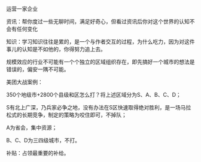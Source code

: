 运营一家企业

资讯：帮你度过一些无聊时间，满足好奇心，但看过资讯后你对这个世界的认知不会有任何变化

知识：学习知识往往是累的，是一个与作者交互的过程，为什么吃力，因为对这件事儿的认知是不如他的，你得努力追上去。

规模效应的行业不可能有一个个独立的区域组织存在，即先搞好一个城市的想法是错误的，偏安一隅不可能。

美团大战案例：

350个地级市+2800个县级和区怎么打？将上述区域分为S、A、B、C、D；

S有北上广深，乃兵家必争之地，没有办法在S区快速取得绝对胜利，是一场马拉松式的长期竞争，制定的策略为咬住即可，不掉队；

A为省会，集中资源；

B、C、D为三四级城市，不打。

补贴：占领最重要的补给。

